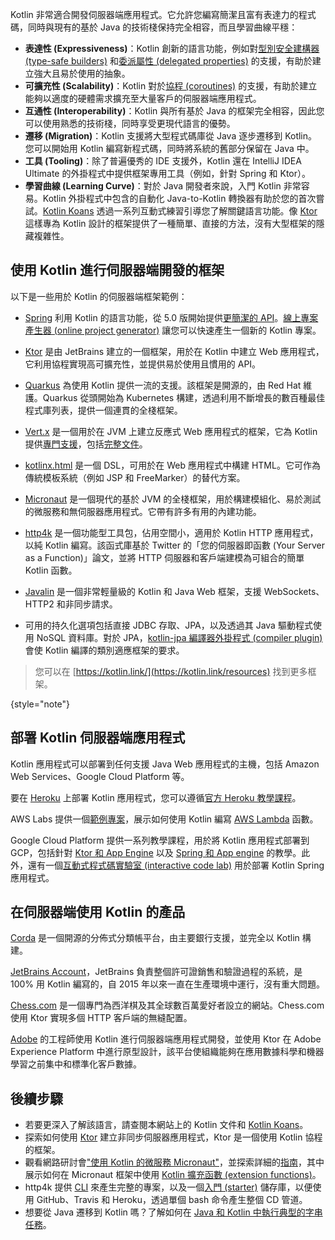 [//]: # (title: Kotlin 用於伺服器端)

Kotlin 非常適合開發伺服器端應用程式。它允許您編寫簡潔且富有表達力的程式碼，同時與現有的基於 Java 的技術棧保持完全相容，而且學習曲線平穩：

*   **表達性 (Expressiveness)**：Kotlin 創新的語言功能，例如對[型別安全建構器 (type-safe builders)](type-safe-builders.md) 和[委派屬性 (delegated properties)](delegated-properties.md) 的支援，有助於建立強大且易於使用的抽象。
*   **可擴充性 (Scalability)**：Kotlin 對於[協程 (coroutines)](coroutines-overview.md) 的支援，有助於建立能夠以適度的硬體需求擴充至大量客戶的伺服器端應用程式。
*   **互通性 (Interoperability)**：Kotlin 與所有基於 Java 的框架完全相容，因此您可以使用熟悉的技術棧，同時享受更現代語言的優勢。
*   **遷移 (Migration)**：Kotlin 支援將大型程式碼庫從 Java 逐步遷移到 Kotlin。您可以開始用 Kotlin 編寫新程式碼，同時將系統的舊部分保留在 Java 中。
*   **工具 (Tooling)**：除了普遍優秀的 IDE 支援外，Kotlin 還在 IntelliJ IDEA Ultimate 的外掛程式中提供框架專用工具（例如，針對 Spring 和 Ktor）。
*   **學習曲線 (Learning Curve)**：對於 Java 開發者來說，入門 Kotlin 非常容易。Kotlin 外掛程式中包含的自動化 Java-to-Kotlin 轉換器有助於您的首次嘗試。[Kotlin Koans](koans.md) 透過一系列互動式練習引導您了解關鍵語言功能。像 [Ktor](https://ktor.io/) 這樣專為 Kotlin 設計的框架提供了一種簡單、直接的方法，沒有大型框架的隱藏複雜性。

## 使用 Kotlin 進行伺服器端開發的框架

以下是一些用於 Kotlin 的伺服器端框架範例：

*   [Spring](https://spring.io) 利用 Kotlin 的語言功能，從 5.0 版開始提供[更簡潔的 API](https://spring.io/blog/2017/01/04/introducing-kotlin-support-in-spring-framework-5-0)。[線上專案產生器 (online project generator)](https://start.spring.io/#!language=kotlin) 讓您可以快速產生一個新的 Kotlin 專案。

*   [Ktor](https://github.com/kotlin/ktor) 是由 JetBrains 建立的一個框架，用於在 Kotlin 中建立 Web 應用程式，它利用協程實現高可擴充性，並提供易於使用且慣用的 API。

*   [Quarkus](https://quarkus.io/guides/kotlin) 為使用 Kotlin 提供一流的支援。該框架是開源的，由 Red Hat 維護。Quarkus 從頭開始為 Kubernetes 構建，透過利用不斷增長的數百種最佳程式庫列表，提供一個連貫的全棧框架。

*   [Vert.x](https://vertx.io) 是一個用於在 JVM 上建立反應式 Web 應用程式的框架，它為 Kotlin 提供[專門支援](https://github.com/vert-x3/vertx-lang-kotlin)，包括[完整文件](https://vertx.io/docs/vertx-core/kotlin/)。

*   [kotlinx.html](https://github.com/kotlin/kotlinx.html) 是一個 DSL，可用於在 Web 應用程式中構建 HTML。它可作為傳統模板系統（例如 JSP 和 FreeMarker）的替代方案。

*   [Micronaut](https://micronaut.io/) 是一個現代的基於 JVM 的全棧框架，用於構建模組化、易於測試的微服務和無伺服器應用程式。它帶有許多有用的內建功能。

*   [http4k](https://http4k.org/) 是一個功能型工具包，佔用空間小，適用於 Kotlin HTTP 應用程式，以純 Kotlin 編寫。該函式庫基於 Twitter 的「您的伺服器即函數 (Your Server as a Function)」論文，並將 HTTP 伺服器和客戶端建模為可組合的簡單 Kotlin 函數。

*   [Javalin](https://javalin.io) 是一個非常輕量級的 Kotlin 和 Java Web 框架，支援 WebSockets、HTTP2 和非同步請求。

*   可用的持久化選項包括直接 JDBC 存取、JPA，以及透過其 Java 驅動程式使用 NoSQL 資料庫。對於 JPA，[kotlin-jpa 編譯器外掛程式 (compiler plugin)](no-arg-plugin.md#jpa-support) 會使 Kotlin 編譯的類別適應框架的要求。

> 您可以在 [https://kotlin.link/](https://kotlin.link/resources) 找到更多框架。
>
{style="note"}

## 部署 Kotlin 伺服器端應用程式

Kotlin 應用程式可以部署到任何支援 Java Web 應用程式的主機，包括 Amazon Web Services、Google Cloud Platform 等。

要在 [Heroku](https://www.heroku.com) 上部署 Kotlin 應用程式，您可以遵循[官方 Heroku 教學課程](https://devcenter.heroku.com/articles/getting-started-with-kotlin)。

AWS Labs 提供一個[範例專案](https://github.com/awslabs/serverless-photo-recognition)，展示如何使用 Kotlin 編寫 [AWS Lambda](https://aws.amazon.com/lambda/) 函數。

Google Cloud Platform 提供一系列教學課程，用於將 Kotlin 應用程式部署到 GCP，包括針對 [Ktor 和 App Engine](https://cloud.google.com/community/tutorials/kotlin-ktor-app-engine-java8) 以及 [Spring 和 App engine](https://cloud.google.com/community/tutorials/kotlin-springboot-app-engine-java8) 的教學。此外，還有一個[互動式程式碼實驗室 (interactive code lab)](https://codelabs.developers.google.com/codelabs/cloud-spring-cloud-gcp-kotlin) 用於部署 Kotlin Spring 應用程式。

## 在伺服器端使用 Kotlin 的產品

[Corda](https://www.corda.net/) 是一個開源的分佈式分類帳平台，由主要銀行支援，並完全以 Kotlin 構建。

[JetBrains Account](https://account.jetbrains.com/)，JetBrains 負責整個許可證銷售和驗證過程的系統，是 100% 用 Kotlin 編寫的，自 2015 年以來一直在生產環境中運行，沒有重大問題。

[Chess.com](https://www.chess.com/) 是一個專門為西洋棋及其全球數百萬愛好者設立的網站。Chess.com 使用 Ktor 實現多個 HTTP 客戶端的無縫配置。

[Adobe](https://blog.developer.adobe.com/streamlining-server-side-app-development-with-kotlin-be8cf9d8b61a) 的工程師使用 Kotlin 進行伺服器端應用程式開發，並使用 Ktor 在 Adobe Experience Platform 中進行原型設計，該平台使組織能夠在應用數據科學和機器學習之前集中和標準化客戶數據。

## 後續步驟

*   若要更深入了解該語言，請查閱本網站上的 Kotlin 文件和 [Kotlin Koans](koans.md)。
*   探索如何使用 [Ktor](https://ktor.io/docs/server-create-a-new-project.html) 建立非同步伺服器應用程式，Ktor 是一個使用 Kotlin 協程的框架。
*   觀看網路研討會["使用 Kotlin 的微服務 Micronaut"](https://micronaut.io/2020/12/03/webinar-micronaut-for-microservices-with-kotlin/)，並探索詳細的[指南](https://guides.micronaut.io/latest/micronaut-kotlin-extension-fns.html)，其中展示如何在 Micronaut 框架中使用 [Kotlin 擴充函數 (extension functions)](extensions.md#extension-functions)。
*   http4k 提供 [CLI](https://toolbox.http4k.org) 來產生完整的專案，以及一個[入門 (starter)](https://start.http4k.org) 儲存庫，以便使用 GitHub、Travis 和 Heroku，透過單個 bash 命令產生整個 CD 管道。
*   想要從 Java 遷移到 Kotlin 嗎？了解如何在 [Java 和 Kotlin 中執行典型的字串任務](java-to-kotlin-idioms-strings.md)。